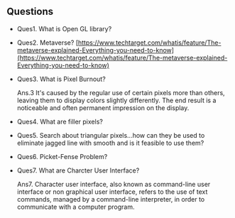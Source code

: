 ## Questions
- Ques1. What is Open GL library?
- Ques2. Metaverse?
[https://www.techtarget.com/whatis/feature/The-metaverse-explained-Everything-you-need-to-know](https://www.techtarget.com/whatis/feature/The-metaverse-explained-Everything-you-need-to-know)
- Ques3. What is Pixel Burnout?

  Ans.3 It's caused by the regular use of certain pixels more than others, leaving them to display colors slightly differently. The end result is a noticeable and often permanent impression on the display.

- Ques4. What are filler pixels?
- Ques5. Search about triangular pixels...how can they be used to eliminate jagged line with smooth and is it feasible to use them?
- Ques6. Picket-Fense Problem?
- Ques7. What are Charcter User Interface?

  Ans7. Character user interface, also known as command-line user interface or non graphical user interface, refers to the use of text commands, managed by a command-line interpreter, in order to communicate with a computer program.
